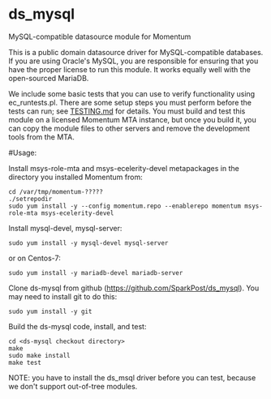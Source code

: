 # ds_mysql
MySQL-compatible datasource module for Momentum

This is a public domain datasource driver for MySQL-compatible
databases. If you are using Oracle's MySQL, you are responsible for
ensuring that you have the proper license to run this module. It works
equally well with the open-sourced MariaDB.

We include some basic tests that you can use to verify functionality using
ec_runtests.pl. There are some setup steps you must perform before the
tests can run; see [TESTING.md](TESTING.md) for details. You must build and test this
module on a licensed Momentum MTA instance, but once you build it, you can
copy the module files to other servers and remove the development tools from
the MTA.

#Usage:

Install msys-role-mta and msys-ecelerity-devel metapackages in the directory you
installed Momentum from:

    cd /var/tmp/momentum-?????
    ./setrepodir
    sudo yum install -y --config momentum.repo --enablerepo momentum msys-role-mta msys-ecelerity-devel


Install mysql-devel, mysql-server:

    sudo yum install -y mysql-devel mysql-server

or on Centos-7:

    sudo yum install -y mariadb-devel mariadb-server


Clone ds-mysql from github (https://github.com/SparkPost/ds_mysql). You may
need to install git to do this:

    sudo yum install -y git

Build the ds-mysql code, install, and test:

    cd <ds-mysql checkout directory>
    make
    sudo make install
    make test

NOTE: you have to install the ds_msql driver before you can test, because we
don't support out-of-tree modules.
